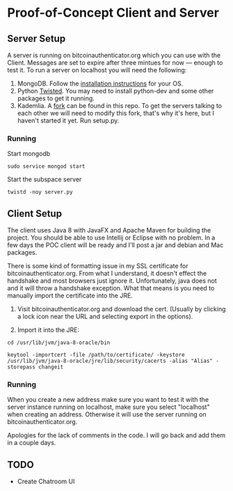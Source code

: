 Proof-of-Concept Client and Server
=====================

Server Setup
---------------------
A server is running on bitcoinauthenticator.org which you can use with the Client. Messages are set to expire after three mintues for now ― enough to test it. To run a server on localhost you will need the following:

1. MongoDB. Follow the [installation instructions](http://docs.mongodb.org/manual/installation/) for your OS.
2. Python [Twisted](https://pypi.python.org/pypi/Twisted).  You may need to install python-dev and some other packages to get it running.
3. Kademlia. A [fork](https://github.com/BitcoinAuthenticator/Subspace/tree/master/Dht) can be found in this repo. To get the servers talking to each other we will need to modify this fork, that's why it's here, but I haven't started it yet. Run setup.py.

### Running
Start mongodb 
```
sudo service mongod start
```

Start the subspace server
```
twistd -noy server.py
```

Client Setup
---------------------
The client uses Java 8 with JavaFX and Apache Maven for building the project. You should be able to use Intellij or Eclipse with no problem. In a few days the POC client will be ready and I'll post a jar and debian and Mac packages. 

There is some kind of formatting issue in my SSL certificate for bitcoinauthenticator.org. From what I understand, it doesn't effect the handshake and most browsers just ignore it. Unfortunately, java does not and it will throw a handshake exception. What that means is you need to manually import the certificate into the JRE.

1. Visit bitcoinauthenticator.org and download the cert. (Usually by clicking a lock icon near the URL and selecting export in the options).

2. Import it into the JRE:
```
cd /usr/lib/jvm/java-8-oracle/bin
```

```
keytool -importcert -file /path/to/certificate/ -keystore /usr/lib/jvm/java-8-oracle/jre/lib/security/cacerts -alias "Alias" -storepass changeit
```

### Running
When you create a new address make sure you want to test it with the server instance running on localhost, make sure you select "localhost" when creating an address. Otherwise it will use the server running on bitcoinauthenticator.org.

Apologies for the lack of comments in the code. I will go back and add them in a couple days. 

TODO
---------------------
* Create Chatroom UI


